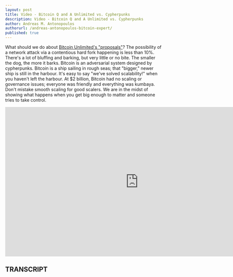 ```yaml
---
layout: post
title: Video - Bitcoin Q and A Unlimited vs. Cypherpunks
description: Video - Bitcoin Q and A Unlimited vs. Cypherpunks
author: Andreas M. Antonopoulos
authorurl: /andreas-antonopoulos-bitcoin-expert/
published: true
---
```


<p>What should we do about <a href="/amazing-math-bitcoin-private-keys/">Bitcoin Unlimited's "proposals"</a>? The possibility of a network attack via a contentious hard fork happening is less than 10%. There's a lot of bluffing and barking, but very little or no bite. The smaller the dog, the more it barks. Bitcoin is an adversarial system designed by cypherpunks. Bitcoin is a ship sailing in rough seas; that "bigger," newer ship is still in the harbour. It's easy to say "we've solved scalability!" when you haven't left the harbour. At $2 billion, Bitcoin had no scaling or governance issues; everyone was friendly and everything was kumbaya. Don't mistake smooth scaling for good scalers. We are in the midst of showing what happens when you get big enough to matter and someone tries to take control.</p>

<center><iframe width="854" height="480" src="https://www.youtube.com/embed/5adgo4-32HU?list=PLPQwGV1aLnTsHvzevl9BAUlfsfwFfU7aP" frameborder="0" allowfullscreen></iframe></center>

<h2>TRANSCRIPT</h2>
